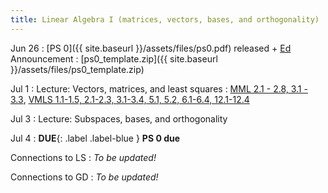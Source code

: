 ```yaml
---
title: Linear Algebra I (matrices, vectors, bases, and orthogonality)
---
```

Jun 26
: [PS 0]({{ site.baseurl }}/assets/files/ps0.pdf) released + [Ed](https://edstem.org/us/courses/60529/discussion/) Announcement
  : [ps0_template.zip]({{ site.baseurl }}/assets/files/ps0_template.zip)

Jul 1
: Lecture: Vectors, matrices, and least squares
  : [MML 2.1 - 2.8, 3.1 - 3.3](https://mml-book.github.io/book/mml-book.pdf), [VMLS 1.1-1.5, 2.1-2.3, 3.1-3.4, 5.1, 5.2, 6.1-6.4, 12.1-12.4](https://web.stanford.edu/~boyd/vmls/vmls.pdf)

Jul 3
: Lecture: Subspaces, bases, and orthogonality

Jul 4
: **DUE**{: .label .label-blue } **PS 0 due**

Connections to LS
: *To be updated!*

Connections to GD
: *To be updated!*